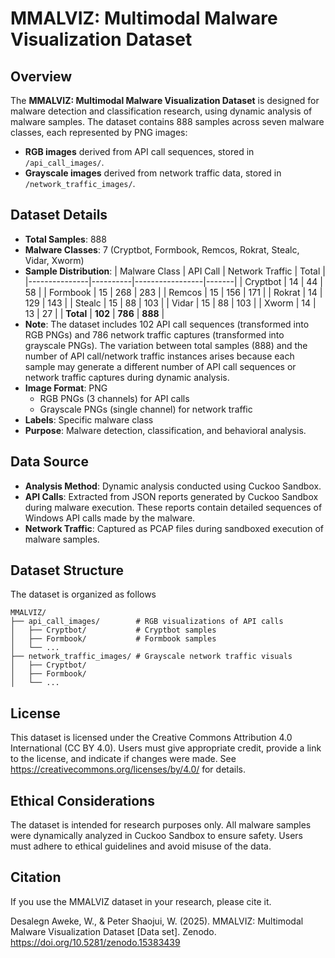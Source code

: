 # MMALVIZ: Multimodal Malware Visualization Dataset

## Overview

The **MMALVIZ: Multimodal Malware Visualization Dataset** is designed for malware detection and classification research, using dynamic analysis of malware samples. The dataset contains 888 samples across seven malware classes, each represented by PNG images:
- **RGB images** derived from API call sequences, stored in `/api_call_images/`.
- **Grayscale images** derived from network traffic data, stored in `/network_traffic_images/`.

## Dataset Details
- **Total Samples**: 888
- **Malware Classes**: 7 (Cryptbot, Formbook, Remcos, Rokrat, Stealc, Vidar, Xworm)
- **Sample Distribution**:
  | Malware Class | API Call | Network Traffic | Total |
  |---------------|----------|-----------------|-------|
  | Cryptbot      | 14       | 44              | 58    |
  | Formbook      | 15       | 268             | 283   |
  | Remcos        | 15       | 156             | 171   |
  | Rokrat        | 14       | 129             | 143   |
  | Stealc        | 15       | 88              | 103   |
  | Vidar         | 15       | 88              | 103   |
  | Xworm         | 14       | 13              | 27    |
  | **Total**     | **102**  | **786**         | **888** |
- **Note**: The dataset includes 102 API call sequences (transformed into RGB PNGs) and 786 network traffic captures (transformed into grayscale PNGs). The variation between total samples (888) and the number of API call/network traffic instances arises because each sample may generate a different number of API call sequences or network traffic captures during dynamic analysis.
- **Image Format**: PNG
  - RGB PNGs (3 channels) for API calls
  - Grayscale PNGs (single channel) for network traffic
- **Labels**: Specific malware class
- **Purpose**: Malware detection, classification, and behavioral analysis.

## Data Source
- **Analysis Method**: Dynamic analysis conducted using Cuckoo Sandbox.
- **API Calls**: Extracted from JSON reports generated by Cuckoo Sandbox during malware execution. These reports contain detailed sequences of Windows API calls made by the malware.
- **Network Traffic**: Captured as PCAP files during sandboxed execution of malware samples.


## Dataset Structure
The dataset is organized as follows

    MMALVIZ/
    ├── api_call_images/        # RGB visualizations of API calls
    │   ├── Cryptbot/           # Cryptbot samples
    │   ├── Formbook/           # Formbook samples
    │   └── ...
    ├── network_traffic_images/ # Grayscale network traffic visuals
    │   ├── Cryptbot/
    │   ├── Formbook/
    │   └── ...
    


## License

This dataset is licensed under the Creative Commons Attribution 4.0 International (CC BY 4.0). Users must give appropriate credit, provide a link to the license, and indicate if changes were made. See https://creativecommons.org/licenses/by/4.0/ for details.

## Ethical Considerations
The dataset is intended for research purposes only. All malware samples were dynamically analyzed in Cuckoo Sandbox to ensure safety. Users must adhere to ethical guidelines and avoid misuse of the data.

## Citation
If you use the MMALVIZ dataset in your research, please cite it. 

  Desalegn Aweke, W., & Peter Shaojui, W. (2025). MMALVIZ: Multimodal Malware Visualization Dataset [Data set]. Zenodo. https://doi.org/10.5281/zenodo.15383439 
